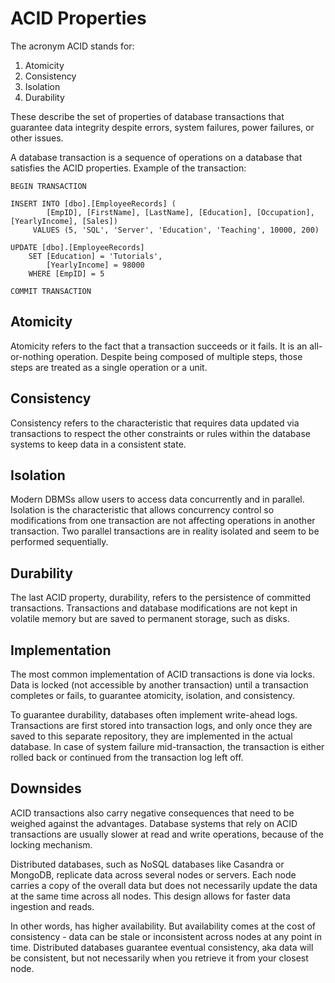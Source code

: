 # ACID Properties

The acronym ACID stands for:
1. Atomicity
2. Consistency
3. Isolation
4. Durability

These describe the set of properties of database transactions that 
guarantee data integrity despite errors, system failures, power failures,
or other issues.

A database transaction is a sequence of operations on a database that satisfies the ACID properties.
Example of the transaction:

```
BEGIN TRANSACTION

INSERT INTO [dbo].[EmployeeRecords] (
	    [EmpID], [FirstName], [LastName], [Education], [Occupation], [YearlyIncome], [Sales])
     VALUES (5, 'SQL', 'Server', 'Education', 'Teaching', 10000, 200)

UPDATE [dbo].[EmployeeRecords]
	SET [Education] = 'Tutorials',
		[YearlyIncome] = 98000
	WHERE [EmpID] = 5
	   
COMMIT TRANSACTION
```

## Atomicity

Atomicity refers to the fact that a transaction succeeds or it fails.
It is an all-or-nothing operation. Despite being composed of multiple 
steps, those steps are treated as a single operation or a unit.

## Consistency

Consistency refers to the characteristic that requires data updated via 
transactions to respect the other constraints or rules within the database 
systems to keep data in a consistent state.

## Isolation

Modern DBMSs allow users to access data concurrently and in parallel. Isolation is 
the characteristic that allows concurrency control so modifications from one transaction
are not affecting operations in another transaction. Two parallel transactions are in reality 
isolated and seem to be performed sequentially.

## Durability

The last ACID property, durability, refers to the persistence of committed transactions. 
Transactions and database modifications are not kept in volatile memory but are saved to 
permanent storage, such as disks.

## Implementation 

The most common implementation of ACID transactions is done via locks. Data is locked 
(not accessible by another transaction) until a transaction completes or fails, to guarantee 
atomicity, isolation, and consistency.

To guarantee durability, databases often implement write-ahead logs. Transactions are
first stored into transaction logs, and only once they are saved to this separate repository, 
they are implemented in the actual database. In case of system failure mid-transaction, 
the transaction is either rolled back or continued from the transaction log left off.

## Downsides

ACID transactions also carry negative consequences that need to be weighed against the 
advantages. Database systems that rely on ACID transactions are usually slower at read
and write operations, because of the locking mechanism.

Distributed databases, such as NoSQL databases like Casandra or MongoDB, replicate data across 
several nodes or servers. Each node carries a copy of the overall data but does not necessarily 
update the data at the same time across all nodes. This design allows for faster data ingestion and reads.

In other words, has higher availability. But availability comes at the cost of consistency - data can 
be stale or inconsistent across nodes at any point in time. Distributed databases guarantee eventual 
consistency, aka data will be consistent, but not necessarily when you retrieve it from your closest node.